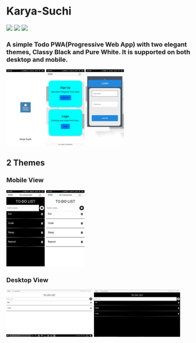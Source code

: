 # Karya-Suchi
![](https://img.shields.io/badge/Code-Django-informational?style=flat&logo=django&logoColor=white&color=4AB197)
[![](https://img.shields.io/badge/Website-up-informational?style=flat&logo=web&logoColor=white&color=348754)](https://mytodoawesomeapp.herokuapp.com/)
[![](https://img.shields.io/badge/Download-APK-informational?style=flat&logo=apk&logoColor=white&color=875676)](https://github.com/Muskan02/Karya-Suchi/blob/master/css/images/Karya_Suchi_base.apk)


### A simple Todo PWA(Progressive Web App) with two elegant themes, Classy Black and Pure White. It is supported on both desktop and mobile.

<img src="/static/images/1.png" width="20%" height="20%"/> <img src="/static/images/2.png" width="20%" height="20%"/> <img src="/static/images/3.png" width="20%" height="20%"/><br>

## 2 Themes 
### Mobile View
<img src="/static/images/4.png" width="20%" height="20%"/> <img src="/static/images/5.png" width="20%" height="20%"/>

### Desktop View
<img src="/static/images/7.jpeg" width="45%" height="30%"/> <img src="/static/images/8.jpeg" width="45%" height="30%"/>

 







